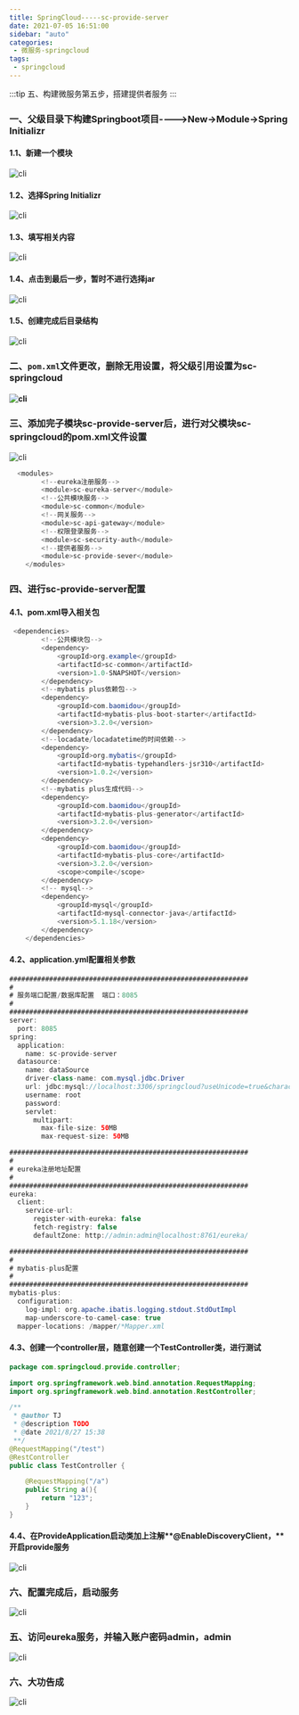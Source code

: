 ```yaml
---
title: SpringCloud-----sc-provide-server
date: 2021-07-05 16:51:00
sidebar: "auto"
categories:
 - 微服务-springcloud
tags:
 - springcloud
---
```


:::tip
五、构建微服务第五步，搭建提供者服务
:::



<!-- more -->


### 一、父级目录下构建Springboot项目---->New->Module->Spring Initializr
#### 1.1、新建一个模块
![cli](./public/images/sp-1.png)
#### 1.2、选择Spring Initializr
![cli](./public/images/sp-2.png)
#### 1.3、填写相关内容
![cli](./public/images/sp-3.png)
#### 1.4、点击到最后一步，暂时不进行选择jar
![cli](./public/images/sp-4.png)
#### 1.5、创建完成后目录结构
![cli](./public/images/sp-5.png)


### 二、`pom.xml`文件更改，删除无用设置，将父级引用设置为sc-springcloud
#### ![cli](./public/images/sp-6.png)
### 
### 三、添加完子模块sc-provide-server后，进行对父模块sc-springcloud的pom.xml文件设置
![cli](./public/images/sp-7.png)
```java
  <modules>
        <!--eureka注册服务-->
        <module>sc-eureka-server</module>
        <!--公共模块服务-->
        <module>sc-common</module>
        <!--网关服务-->
        <module>sc-api-gateway</module>
        <!--权限登录服务-->
        <module>sc-security-auth</module>
        <!--提供者服务-->
        <module>sc-provide-sever</module>
    </modules>
```


### 四、进行sc-provide-server配置
#### 4.1、pom.xml导入相关包
```java
 <dependencies>
        <!--公共模块包-->
        <dependency>
            <groupId>org.example</groupId>
            <artifactId>sc-common</artifactId>
            <version>1.0-SNAPSHOT</version>
        </dependency>
        <!--mybatis plus依赖包-->
        <dependency>
            <groupId>com.baomidou</groupId>
            <artifactId>mybatis-plus-boot-starter</artifactId>
            <version>3.2.0</version>
        </dependency>
        <!--locadate/locadatetime的时间依赖-->
        <dependency>
            <groupId>org.mybatis</groupId>
            <artifactId>mybatis-typehandlers-jsr310</artifactId>
            <version>1.0.2</version>
        </dependency>
        <!--mybatis plus生成代码-->
        <dependency>
            <groupId>com.baomidou</groupId>
            <artifactId>mybatis-plus-generator</artifactId>
            <version>3.2.0</version>
        </dependency>
        <dependency>
            <groupId>com.baomidou</groupId>
            <artifactId>mybatis-plus-core</artifactId>
            <version>3.2.0</version>
            <scope>compile</scope>
        </dependency>
        <!-- mysql-->
        <dependency>
            <groupId>mysql</groupId>
            <artifactId>mysql-connector-java</artifactId>
            <version>5.1.18</version>
        </dependency>
    </dependencies>
```
#### 4.2、application.yml配置相关参数
```java
############################################################
#
# 服务端口配置/数据库配置  端口：8085
#
############################################################
server:
  port: 8085
spring:
  application:
    name: sc-provide-server
  datasource:
    name: dataSource
    driver-class-name: com.mysql.jdbc.Driver
    url: jdbc:mysql://localhost:3306/springcloud?useUnicode=true&characterEncoding=utf-8&useSSL=false
    username: root
    password:
    servlet:
      multipart:
        max-file-size: 50MB
        max-request-size: 50MB

############################################################
#
# eureka注册地址配置
#
############################################################
eureka:
  client:
    service-url:
      register-with-eureka: false
      fetch-registry: false
      defaultZone: http://admin:admin@localhost:8761/eureka/

############################################################
#
# mybatis-plus配置
#
############################################################
mybatis-plus:
  configuration:
    log-impl: org.apache.ibatis.logging.stdout.StdOutImpl
    map-underscore-to-camel-case: true
  mapper-locations: /mapper/*Mapper.xml

```
#### 4.3、创建一个controller层，随意创建一个TestController类，进行测试
```java
package com.springcloud.provide.controller;

import org.springframework.web.bind.annotation.RequestMapping;
import org.springframework.web.bind.annotation.RestController;

/**
 * @author TJ
 * @description TODO
 * @date 2021/8/27 15:38
 **/
@RequestMapping("/test")
@RestController
public class TestController {

    @RequestMapping("/a")
    public String a(){
        return "123";
    }
}

```
#### 4.4、在ProvideApplication启动类加上注解**@EnableDiscoveryClient，**开启provide服务
![cli](./public/images/sp-8.png)
### 六、配置完成后，启动服务
![cli](./public/images/sp-9.png)


### 五、访问eureka服务，并输入账户密码admin，admin
![cli](./public/images/sp-10.png)


### 六、大功告成
![cli](./public/images/sp-11.png)




